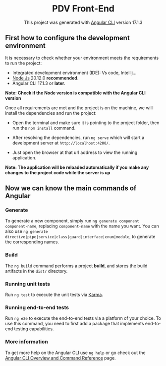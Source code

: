 

<div align="center">

# PDV Front-End
This project was generated with [Angular CLI](https://github.com/angular/angular-cli) version 17.1.3
</div>

## First how to configure the development environment

 It is necessary to check whether your environment meets the requirements to run the project:

- Integrated development environment (IDE): Vs code, Intellij...
- [Node Js](https://nodejs.org/en) 20.12.0 **recommended**.
- Angular CLI 17.1.3 or **later**.

**Note: Check if the Node version is compatible with the Angular CLI version**

Once all requirements are met and the project is on the machine, we will install the dependencies and run the project:

- Open the terminal and make sure it is pointing to the project folder, then run the `npm install` command.

- After resolving the dependencies, run `ng serve` which will start a development server at `http://localhost:4200/`.

- Just open the browser at that url address to view the running application.

**Note: The application will be reloaded automatically if you make any changes to the project code while the server is up**

## Now we can know the main commands of Angular

### Generate

To generate a new component, simply run `ng generate component component-name`, replacing `component-name` with the name you want. You can also use `ng generate directive|pipe|service|class|guard|interface|enum|module`, to generate the corresponding names.

### Build

The `ng build` command performs a project __build__, and stores the build artifacts in the `dist/` directory.

### Running unit tests

Run `ng test` to execute the unit tests via [Karma](https://karma-runner.github.io).

### Running end-to-end tests

Run `ng e2e` to execute the end-to-end tests via a platform of your choice. To use this command, you need to first add a package that implements end-to-end testing capabilities.

### More information

To get more help on the Angular CLI use `ng help` or go check out the [Angular CLI Overview and Command Reference](https://angular.io/cli) page.
